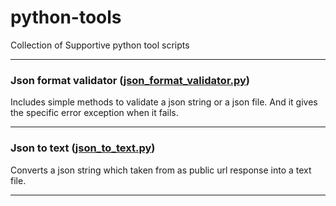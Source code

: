 # python-tools
Collection of Supportive python tool scripts

---
### Json format validator ([json_format_validator.py](https://github.com/dilshan89/python-tools/blob/main/scripts/json_format_validator.py))
Includes simple methods to validate a json string or a json file. And it gives the specific error exception when it fails.

---
### Json to text ([json_to_text.py](https://github.com/dilshan89/python-tools/blob/main/scripts/json_to_text.py))
Converts a json string which taken from as public url response into a text file. 

---
